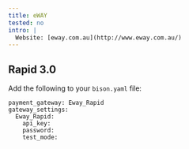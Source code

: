 ```yaml
---
title: eWAY
tested: no
intro: |
  Website: [eway.com.au](http://www.eway.com.au/)
---
```


## Rapid 3.0
Add the following to your `bison.yaml` file:
~~~
payment_gateway: Eway_Rapid
gateway_settings:
  Eway_Rapid:
    api_key:
    password:
    test_mode:
~~~